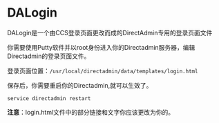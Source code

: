 DALogin
=======

DALogin是一个由CCS登录页面更改而成的DirectAdmin专用的登录页面文件

你需要使用Putty软件并以root身份进入你的Directadmin服务器，编辑Directadmin的登录页面文件。

登录页面位置：<code>/usr/local/directadmin/data/templates/login.html</code>

保存后，你需要重启你的Directadmin,就可以生效了。

<code>service directadmin restart</code>

**注意**：login.html文件中的部分链接和文字你应该更改为你的。
